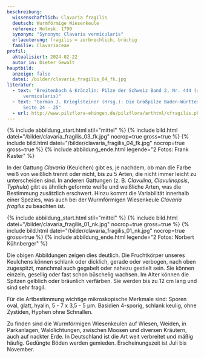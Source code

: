 ```yaml
---
beschreibung:
  wissenschaftlich: Clavaria fragilis
  deutsch: Wurmförmige Wiesenkeule
  referenz: Holmsk. 1790
  synonym: "Synonym: Clavaria vermicularis"
  erlaeuterung: fragilis = zerbrechlich, brüchig
  familie: Clavariaceae
profil:
  aktualisiert: 2024-02-22
  autor_in: Dieter Gewalt
hauptbild:
  anzeige: false
  datei: /bilder/clavaria_fragilis_04_fk.jpg
literatur:
  - text: "Breitenbach & Kränzlin: Pilze der Schweiz Band 2, Nr. 444 (als Clavaria
      vermicularis)"
  - text: "German J. Krieglsteiner (Hrsg.): Die Großpilze Baden-Württembergs Band 2,
      Seite 24 - 25"
  - url: http://www.pilzflora-ehingen.de/pilzflora/arthtml/cfragilis.php
---
```

{% include abbildung_start.html stil="mittel" %}
{% include bild.html datei="/bilder/clavaria_fragilis_03_fk.jpg" nocrop=true gross=true %}
{% include bild.html datei="/bilder/clavaria_fragilis_04_fk.jpg" nocrop=true gross=true %}
{% include abbildung_ende.html legende="2 Fotos: Frank Kaster" %}

In der Gattung *Clavaria* (Keulchen) gibt es, je nachdem, ob man die Farbe weiß von weißlich trennt oder nicht, bis zu 5 Arten, die nicht immer leicht zu unterscheiden sind. In anderen Gattungen (z. B. *Clavulina*, *Clavulinopsis*, *Typhula*) gibt es ähnlich geformte weiße und weißliche Arten, was die Bestimmung zusätzlich erschwert. Hinzu kommt die Variabilität innerhalb einer Spezies, was auch bei der Wurmförmigen Wiesenkeule *Clavaria fragilis* zu beachten ist.

{% include abbildung_start.html stil="mittel" %}
{% include bild.html datei="/bilder/clavaria_fragilis_01_nk.jpg" nocrop=true gross=true %}
{% include bild.html datei="/bilder/clavaria_fragilis_01_nk.jpg" nocrop=true gross=true %}
{% include abbildung_ende.html legende="2 Fotos: Norbert Kühnberger" %}

Die obigen Abbildungen zeigen dies deutlich. Die Fruchtkörper unseres Keulchens können schlank oder dicklich, gerade oder verbogen, nach oben zugespitzt, manchmal auch gegabelt oder nahezu gestielt sein. Sie können einzeln, gesellig oder fast schon büschelig wachsen. Im Alter können die Spitzen gelblich oder bräunlich verfärben. Sie werden bis zu 12 cm lang und sind sehr fragil.

Für die Artbestimmung wichtige mikroskopische Merkmale sind: Sporen oval, glatt, hyalin, 5 - 7 x 3,5 - 5 µm. Basidien 4-sporig, schlank keulig, ohne Zystiden, Hyphen ohne Schnallen.

Zu finden sind die Wurmförmigen Wiesenkeulen auf Wiesen, Weiden, in Parkanlagen, Waldlichtungen, zwischen Moosen und diversen Kräutern, auch auf nackter Erde. In Deutschland ist die  Art weit verbreitet und mäßig häufig. Gedüngte Böden werden gemieden. Erscheinungszeit ist Juli bis November.